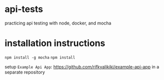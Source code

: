 # api-tests
practicing api testing with node, docker, and mocha

# installation instructions
`npm install -g mocha`
`npm install`

setup `Example Api App`: https://github.com/rifkyalikiki/example-api-app in a separate repository

